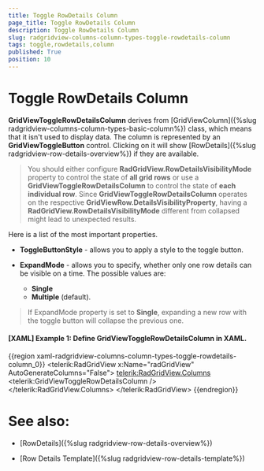 ```yaml
---
title: Toggle RowDetails Column
page_title: Toggle RowDetails Column
description: Toggle RowDetails Column
slug: radgridview-columns-column-types-toggle-rowdetails-column
tags: toggle,rowdetails,column
published: True
position: 10
---
```


# Toggle RowDetails Column

__GridViewToggleRowDetailsColumn__ derives from [GridViewColumn]({%slug radgridview-columns-column-types-basic-column%}) class, which means that it isn't used to display data. The column is represented by an __GridViewToggleButton__ control. Clicking on it will show [RowDetails]({%slug radgridview-row-details-overview%}) if they are available. 

>You should either configure __RadGridView.RowDetailsVisibilityMode__ property to control the state of __all grid rows__ or use a __GridViewToggleRowDetailsColumn__ to control the state of __each individual row__. Since __GridViewToggleRowDetailsColumn__ operates on the respective __GridViewRow.DetailsVisibilityProperty__, having a __RadGridView.RowDetailsVisibilityMode__ different from collapsed might lead to unexpected results.

Here is a list of the most important properties.

* __ToggleButtonStyle__ - allows you to apply a style to the toggle button.

* __ExpandMode__ - allows you to specify, whether only one row details can be visible on a time. The possible values are:
	* __Single__ 
	* __Multiple__ (default). 

>If ExpandMode property is set to __Single__, expanding a new row with the toggle button will collapse the previous one.

#### __[XAML] Example 1: Define GridViewToggleRowDetailsColumn in XAML.__

{{region xaml-radgridview-columns-column-types-toggle-rowdetails-column_0}}
	<telerik:RadGridView x:Name="radGridView"
	                 AutoGenerateColumns="False">
	    <telerik:RadGridView.Columns>
	        <telerik:GridViewToggleRowDetailsColumn />
	        <!--...-->
	    </telerik:RadGridView.Columns>
	</telerik:RadGridView>
{{endregion}}

# See also:

* [RowDetails]({%slug radgridview-row-details-overview%}) 

* [Row Details Template]({%slug radgridview-row-details-template%})
